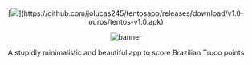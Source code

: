 <div align="center">
[<img src="https://user-images.githubusercontent.com/65248543/178760730-248a62ab-a414-437d-8392-4a2a943585ab.png"/>](https://github.com/jolucas245/tentosapp/releases/download/v1.0-ouros/tentos-v1.0.apk)

![banner](https://user-images.githubusercontent.com/65248543/178626556-c6c91706-b03e-4116-bc8b-99619e6095c0.png)

A stupidly minimalistic and beautiful app to score Brazilian Truco points

##


</div>
